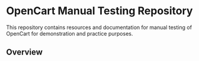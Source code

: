 # OpenCart Manual Testing Repository

This repository contains resources and documentation for manual testing of OpenCart for demonstration and practice purposes.

## Overview





